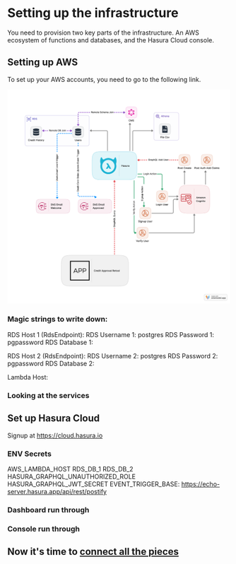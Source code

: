 # Setting up the infrastructure

You need to provision two key parts of the infrastructure. An AWS ecosystem of functions and databases, and the Hasura Cloud console.

## Setting up AWS

To set up your AWS accounts, you need to go to the following link.

![The rough architectural diagram of what we are building today.](/guide/assets/aws-arch.png)

### Magic strings to write down:

RDS Host 1 (RdsEndpoint):
RDS Username 1: postgres
RDS Password 1: pgpassword
RDS Database 1:

RDS Host 2 (RdsEndpoint):
RDS Username 2: postgres
RDS Password 2: pgpassword
RDS Database 2:

Lambda Host:

### Looking at the services

## Set up Hasura Cloud

Signup at https://cloud.hasura.io

### ENV Secrets

AWS_LAMBDA_HOST
RDS_DB_1
RDS_DB_2
HASURA_GRAPHQL_UNAUTHORIZED_ROLE
HASURA_GRAPHQL_JWT_SECRET
EVENT_TRIGGER_BASE: https://echo-server.hasura.app/api/rest/postify

### Dashboard run through

### Console run through

## Now it's time to [connect all the pieces](../03-data-joins/Readme.md)
